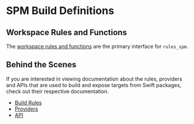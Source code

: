 # SPM Build Definitions

## Workspace Rules and Functions

The [workspace rules and functions](doc/workspace_rules.md) are the primary interface for `rules_spm`. 

## Behind the Scenes

If you are interested in viewing documentation about the rules, providers and APIs that are used to
build and expose targets from Swift packages, check out their respective documentation.

- [Build Rules](doc/build_rules.md)
- [Providers](doc/providers.md)
- [API](doc/api.md)
